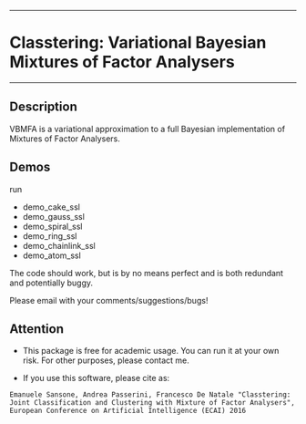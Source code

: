 ------------------------------------------------------------------------------------------
# Classtering: Variational Bayesian Mixtures of Factor Analysers
------------------------------------------------------------------------------------------
			
## Description
VBMFA is a variational approximation to a full Bayesian implementation
of Mixtures of Factor Analysers.

## Demos	
run
* demo_cake_ssl
* demo_gauss_ssl
* demo_spiral_ssl
* demo_ring_ssl
* demo_chainlink_ssl
* demo_atom_ssl
	
The code should work, but is by no means perfect and is both redundant and potentially 
buggy.

Please email with your comments/suggestions/bugs!

## Attention
* This package is free for academic usage. You can run it at your own risk. For other purposes, please contact me.

* If you use this software, please cite as:
```
Emanuele Sansone, Andrea Passerini, Francesco De Natale "Classtering: Joint Classification and Clustering with Mixture of Factor Analysers", European Conference on Artificial Intelligence (ECAI) 2016
```
